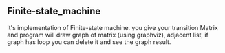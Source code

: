 ## Finite-state_machine
it's implementation of  Finite-state machine. you give your transition Matrix and program will draw graph of matrix (using graphviz), adjacent list, if graph has loop you can delete it and see the graph result. 	
